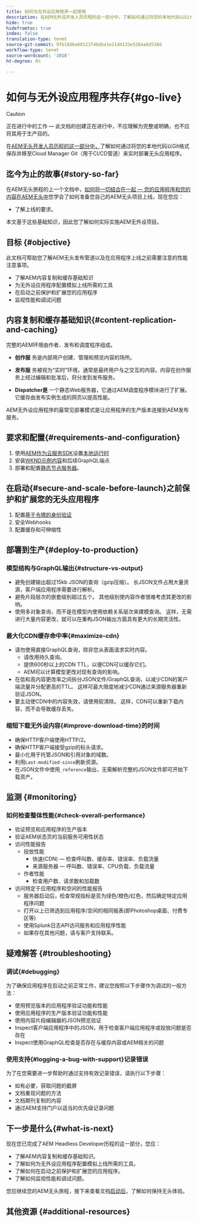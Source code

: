```yaml
---
title: 如何与无外设应用程序一起使用
description: 在AEM无外设开发人员历程的这一部分中，了解如何通过将您的本地代码以Git格式存放并移至Cloud Manager Git，以便利用CI/CD渠道，实时部署无外设应用程序。
hide: true
hidefromtoc: true
index: false
translation-type: tm+mt
source-git-commit: 9fb18dbe60121f46dba1e11d4133e5264a6d538d
workflow-type: tm+mt
source-wordcount: '1018'
ht-degree: 0%

---
```



# 如何与无外设应用程序共存{#go-live}

>[!CAUTION]
>
>正在进行中的工作 — 此文档的创建正在进行中，不应理解为完整或明确，也不应将其用于生产目的。

在[AEM无头开发人员历程的这一部分中，](overview.md)了解如何通过将您的本地代码以Git格式保存并移至Cloud Manager Git（用于CI/CD管道）来实时部署无头应用程序。

## 迄今为止的故事{#story-so-far}

在AEM无头旅程的上一个文档中，[如何将一切结合在一起 — 您的应用程序和您的内容在AEM无头中](put-it-all-together.md)您学会了如何准备您自己的AEM无头项目上线，现在您应：

* 了解上线的要求。

本文基于这些基础知识，因此您了解如何实际实施AEM无外设项目。

## 目标 {#objective}

此文档可帮助您了解AEM无头发布管道以及在应用程序上线之前需要注意的性能注意事项。

* 了解AEM内容复制和缓存基础知识
* 为无外设应用程序配置模拟上线所需的工具
* 在启动之前保护和扩展您的应用程序
* 监视性能和调试问题

## 内容复制和缓存基础知识{#content-replication-and-caching}

完整的AEM环境由作者、发布和调度程序组成。

* **创作服** 务是内部用户创建、管理和预览内容的场所。

* **发布服** 务被视为“实时”环境，通常是最终用户与之交互的内容。内容在创作服务上经过编辑和批准后，将分发到发布服务。

* **Dispatcher是** 一个静态Web服务器，它通过AEM调度程序模块进行了扩展。它缓存由发布实例生成的网页以提高性能。

AEM无外设应用程序的最常见部署模式是让应用程序的生产版本连接到AEM发布服务。

## 要求和配置{#requirements-and-configuration}

1. 使用[AEM作为云服务SDK](/help/implementing/developing/introduction/aem-as-a-cloud-service-sdk.md)设置[本地运行时](https://experienceleague.adobe.com/docs/experience-manager-learn/cloud-service/local-development-environment-set-up/aem-runtime.html#install-java)
2. 安装[WKND示例内容](/help/implementing/developing/introduction/develop-wknd-tutorial.md)和后续GraphQL端点
3. 部署和配置[静态节点服务器](https://experienceleague.adobe.com/docs/experience-manager-learn/getting-started-with-aem-headless/graphql/production-deployment.html?lang=en#static-server)。

## 在启动{#secure-and-scale-before-launch}之前保护和扩展您的无头应用程序

1. 配置[基于令牌的身份验证](/help/implementing/developing/introduction/generating-access-tokens-for-server-side-apis.md)
2. 安全Webhooks
3. 配置缓存和可伸缩性

## 部署到生产{#deploy-to-production}

### 模型结构与GraphQL输出{#structure-vs-output}

* 避免创建输出超过15kb JSON的查询（gzip压缩）。 长JSON文件占用大量资源，客户端应用程序需要进行解析。
* 避免片段层次的嵌套级别超过五个。 其他级别使内容作者很难考虑其更改的影响。
* 使用多对象查询，而不是在模型内使用依赖关系层次来建模查询。 这样，无需进行大量内容更改，就可以在重构JSON输出方面具有更大的长期灵活性。

### 最大化CDN缓存命中率{#maximize-cdn}

* 请勿使用直接GraphQL查询，除非您从表面请求实时内容。
   * 请改用持久查询。
   * 提供600秒以上的CDN TTL，以便CDN可以缓存它们。
   * AEM可以计算模型更改对现有查询的影响。
* 在低和高内容更改率之间拆分JSON文件/GraphQL查询，以减少CDN的客户端流量并分配更高的TTL。 这样可最大限度地减少CDN通过来源服务器重新验证JSON。
* 要主动使CDN中的内容失效，请使用软清除。 这样，CDN可以重新下载内容，而不会导致缓存丢失。

### 缩短下载无外设内容{#improve-download-time}的时间

* 确保HTTP客户端使用HTTP/2。
* 确保HTTP客户端接受gzip的标头请求。
* 最小化用于托管JSON和引用对象的域数。
* 利用`Last-modified-since`刷新资源。
* 在JSON文件中使用`_reference`输出，无需解析完整的JSON文件即可开始下载资产。

## 监测 {#monitoring}

### 如何检查整体性能{#check-overall-performance}

* 验证预览和应用程序的生产版本
* 验证AEM状态页的当前服务可用性状态
* 访问性能报告
   * 投放性能
      * 快速(CDN) — 检查呼叫数、缓存率、错误率、负载流量
      * 来源服务器 — 呼叫数、错误率、CPU负载、负载流量
   * 作者性能
      * 检查用户数、请求数和加载数
* 访问特定于应用程序和空间的性能报告
   * 服务器启动后，检查常规指标是否为绿色/橙色/红色，然后确定特定应用程序问题
   * 打开以上已筛选到应用程序/空间的相同报表(即Photoshop桌面、付费专区等)
   * 使用Splunk日志API访问服务和应用程序性能
   * 如果存在其他问题，请与客户支持联系。

## 疑难解答 {#troubleshooting}

### 调试{#debugging}

为了确保应用程序在启动之前正常工作，建议您按照以下步骤作为调试的一般方法：

* 使用预览版本的应用程序验证功能和性能
* 使用应用程序的生产版本验证功能和性能
* 使用内容片段编辑器的JSON预览验证
* Inspect客户端应用程序中的JSON，用于检查客户端应用程序或投放问题是否存在
* Inspect使用GraphQL检查是否存在与缓存内容或AEM相关的问题

### 使用支持{#logging-a-bug-with-support}记录错误

为了在您需要进一步帮助时通过支持有效记录错误，请执行以下步骤：

* 如有必要，获取问题的截屏
* 文档重现问题的方法
* 文档期刊复制的内容
* 通过AEM支持门户以适当的优先级记录问题

## 下一步是什么{#what-is-next}

现在您已完成了AEM Headless Developer历程的这一部分，您应：

* 了解AEM内容复制和缓存基础知识。
* 了解如何为无外设应用程序配置模拟上线所需的工具。
* 了解如何在启动之前保护和扩展您的应用程序。
* 了解如何监视性能和调试问题。

您应继续您的AEM无头旅程，接下来查看文档[启动后](post-launch.md)，了解如何保持无头体验。

## 其他资源 {#additional-resources}
